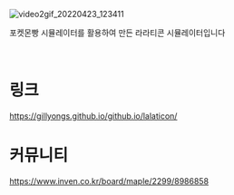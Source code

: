 ![video2gif_20220423_123411](https://user-images.githubusercontent.com/101636590/214054942-58663419-0d10-482b-b97f-db156df2bb38.gif)

포켓몬빵 시뮬레이터를 활용하여 만든 라라티콘 시뮬레이터입니다

<br>

# 링크

https://gillyongs.github.io/github.io/lalaticon/

# 커뮤니티

https://www.inven.co.kr/board/maple/2299/8986858
